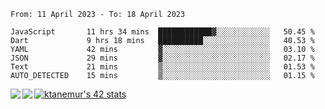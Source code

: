 <!--START_SECTION:waka-->

```text
From: 11 April 2023 - To: 18 April 2023

JavaScript       11 hrs 34 mins  ████████████▓░░░░░░░░░░░░   50.45 %
Dart             9 hrs 18 mins   ██████████░░░░░░░░░░░░░░░   40.53 %
YAML             42 mins         ▓░░░░░░░░░░░░░░░░░░░░░░░░   03.10 %
JSON             29 mins         ▓░░░░░░░░░░░░░░░░░░░░░░░░   02.17 %
Text             21 mins         ▒░░░░░░░░░░░░░░░░░░░░░░░░   01.53 %
AUTO_DETECTED    15 mins         ▒░░░░░░░░░░░░░░░░░░░░░░░░   01.15 %
```

<!--END_SECTION:waka-->
<a href="https://github.com/anuraghazra/github-readme-stats">
  <img align="left" src="https://github-readme-stats.vercel.app/api?username=Tanesan&count_private=true&show_icons=true" />
<img align="left" src="https://github-readme-stats.vercel.app/api/top-langs/?username=Tanesan" />
</a>

[![ktanemur's 42 stats](https://badge42.vercel.app/api/v2/cl1wslf6s002109l771rng2w8/stats?cursusId=21&coalitionId=62)](https://github.com/JaeSeoKim/badge42)

